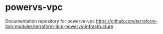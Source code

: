 # powervs-vpc

Documentation repository for powervs-vpc <https://github.com/terraform-ibm-modules/terraform-ibm-powervs-infrastructure> .
